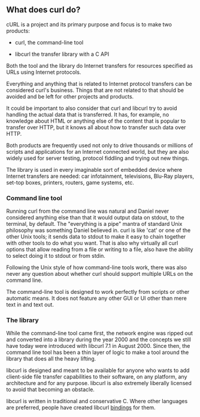 ## What does curl do?

cURL is a project and its primary purpose and focus is to make two products:

- curl, the command-line tool

- libcurl the transfer library with a C API

Both the tool and the library do Internet transfers for resources specified as
URLs using Internet protocols.

Everything and anything that is related to Internet protocol transfers can be
considered curl's business. Things that are not related to that should be
avoided and be left for other projects and products.

It could be important to also consider that curl and libcurl try to avoid
handling the actual data that is transferred. It has, for example, no knowledge
about HTML or anything else of the content that is popular to transfer over
HTTP, but it knows all about how to transfer such data over HTTP.

Both products are frequently used not only to drive thousands or millions of
scripts and applications for an Internet connected world, but they are also
widely used for server testing, protocol fiddling and trying out new things.

The library is used in every imaginable sort of embedded device where Internet
transfers are needed: car infotainment, televisions, Blu-Ray players, set-top
boxes, printers, routers, game systems, etc.

### Command line tool

Running curl from the command line was natural and Daniel never considered
anything else than that it would output data on stdout, to the terminal, by
default. The "everything is a pipe" mantra of standard Unix philosophy was
something Daniel believed in. curl is like 'cat' or one of the other Unix tools;
it sends data to stdout to make it easy to chain together with other tools to do
what you want. That is also why virtually all curl options that allow reading from
a file or writing to a file, also have the ability to select doing it to stdout
or from stdin.

Following the Unix style of how command-line tools work, there was also never
any question about whether curl should support multiple URLs on the command line.

The command-line tool is designed to work perfectly from scripts or other
automatic means. It does not feature any other GUI or UI other than mere text
in and text out.

### The library

While the command-line tool came first, the network engine was ripped out and
converted into a library during the year 2000 and the concepts we still have
today were introduced with libcurl 7.1 in August 2000. Since then, the command
line tool has been a thin layer of logic to make a tool around the
library that does all the heavy lifting.

libcurl is designed and meant to be available for anyone who wants to add
client-side file transfer capabilities to their software, on any platform, any
architecture and for any purpose. libcurl is also extremely liberally licensed
to avoid that becoming an obstacle.

libcurl is written in traditional and conservative C. Where other languages
are preferred, people have created libcurl [bindings](bindings.md) for them.
